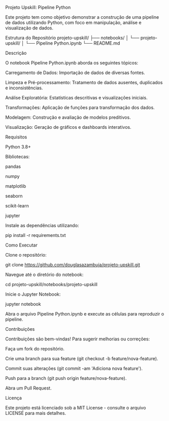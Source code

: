 Projeto Upskill: Pipeline Python

Este projeto tem como objetivo demonstrar a construção de uma pipeline de dados utilizando Python, com foco em manipulação, análise e visualização de dados.

Estrutura do Repositório
projeto-upskill/
├── notebooks/
│   └── projeto-upskill/
│       └── Pipeline Python.ipynb
└── README.md

Descrição

O notebook Pipeline Python.ipynb aborda os seguintes tópicos:

Carregamento de Dados: Importação de dados de diversas fontes.

Limpeza e Pré-processamento: Tratamento de dados ausentes, duplicados e inconsistências.

Análise Exploratória: Estatísticas descritivas e visualizações iniciais.

Transformações: Aplicação de funções para transformação dos dados.

Modelagem: Construção e avaliação de modelos preditivos.

Visualização: Geração de gráficos e dashboards interativos.

Requisitos

Python 3.8+

Bibliotecas:

pandas

numpy

matplotlib

seaborn

scikit-learn

jupyter

Instale as dependências utilizando:

pip install -r requirements.txt

Como Executar

Clone o repositório:

git clone https://github.com/douglasazambuja/projeto-upskill.git


Navegue até o diretório do notebook:

cd projeto-upskill/notebooks/projeto-upskill


Inicie o Jupyter Notebook:

jupyter notebook


Abra o arquivo Pipeline Python.ipynb e execute as células para reproduzir o pipeline.

Contribuições

Contribuições são bem-vindas! Para sugerir melhorias ou correções:

Faça um fork do repositório.

Crie uma branch para sua feature (git checkout -b feature/nova-feature).

Commit suas alterações (git commit -am 'Adiciona nova feature').

Push para a branch (git push origin feature/nova-feature).

Abra um Pull Request.

Licença

Este projeto está licenciado sob a MIT License - consulte o arquivo LICENSE
 para mais detalhes.